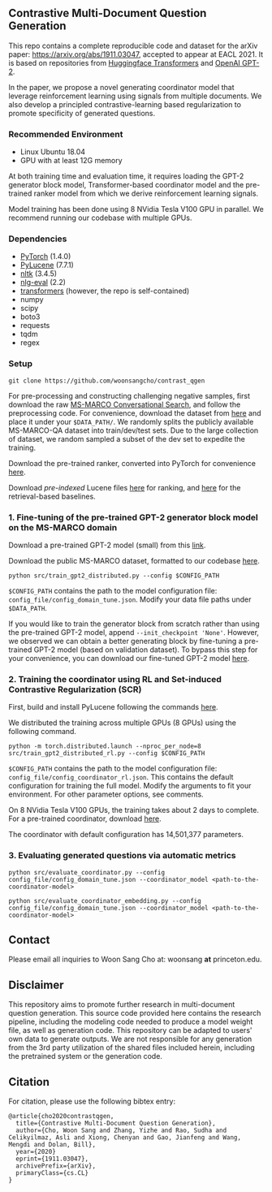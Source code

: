 ## Contrastive Multi-Document Question Generation

This repo contains a complete reproducible code and dataset for the arXiv paper: https://arxiv.org/abs/1911.03047, accepted to appear at EACL 2021. It is based on repositories from [Huggingface Transformers](https://github.com/huggingface/transformers) and [OpenAI GPT-2](https://github.com/openai/gpt-2).

In the paper, we propose a novel generating coordinator model that leverage reinforcement learning using signals from multiple documents. We also develop a principled contrastive-learning based regularization to promote specificity of generated questions. 

### Recommended Environment
- Linux Ubuntu 18.04
- GPU with at least 12G memory

At both training time and evaluation time, it requires loading the GPT-2 generator block model, Transformer-based coordinator model and the pre-trained ranker model from which we derive reinforcement learning signals. 

Model training has been done using 8 NVidia Tesla V100 GPU in parallel. We recommend running our codebase with multiple GPUs.

### Dependencies
- [PyTorch](https://pytorch.org/) (1.4.0)
- [PyLucene](https://lucene.apache.org/pylucene/) (7.7.1)
- [nltk](https://www.nltk.org/install.html) (3.4.5)
- [nlg-eval](https://github.com/Maluuba/nlg-eval) (2.2)
- [transformers](https://github.com/huggingface/transformers) (however, the repo is self-contained)
- numpy
- scipy
- boto3
- requests
- tqdm
- regex

### Setup

```git clone https://github.com/woonsangcho/contrast_qgen```

For pre-processing and constructing challenging negative samples, first download the raw [MS-MARCO Conversational Search](https://github.com/microsoft/MSMARCO-Conversational-Search), and follow the preprocessing code. For convenience, download the dataset from [here](https://drive.google.com/open?id=1zjea_-B3zaHRn-RS382ccIEK7HnS17jj) and place it under your ```$DATA_PATH/```. We randomly splits the publicly available MS-MARCO-QA dataset into train/dev/test sets. Due to the large collection of dataset, we random sampled a subset of the dev set to expedite the training. 

Download the pre-trained ranker, converted into PyTorch for convenience [here](https://drive.google.com/open?id=1bfi2z_QekANaO-2uqdqIfloLJPEmx_c9).

Download *pre-indexed* Lucene files [here](https://drive.google.com/open?id=14MDH_5AJvlAbMuAmhixqxApQDDEEHadE) for ranking, and [here](https://drive.google.com/open?id=1DICXy9YkECo6jrBbn1NIsixbXIAW1Qie) for the retrieval-based baselines.

### 1. Fine-tuning of the pre-trained GPT-2 generator block model on the MS-MARCO domain

Download a pre-trained GPT-2 model (small) from this [link](https://github.com/openai/gpt-2). 

Download the public MS-MARCO dataset, formatted to our codebase [here](https://drive.google.com/open?id=1m6Fe31ntceowXhte62p0iXokHCWYOmyf).

``` python src/train_gpt2_distributed.py --config $CONFIG_PATH ```

```$CONFIG_PATH``` contains the path to the model configuration file: ```config_file/config_domain_tune.json```.
Modify your data file paths under ```$DATA_PATH```.

If you would like to train the generator block from scratch rather than using the pre-trained GPT-2 model, append ``` --init_checkpoint 'None' ```. However, we observed we can obtain a better generating block by fine-tuning a pre-trained GPT-2 model (based on validation dataset). To bypass this step for your convenience, you can download our fine-tuned GPT-2 model [here](www.google.com).

### 2. Training the coordinator using RL and Set-induced Contrastive Regularization (SCR)

First, build and install PyLucene following the commands [here](https://lucene.apache.org/pylucene/install.html).

We distributed the training across multiple GPUs (8 GPUs) using the following command.

``` python -m torch.distributed.launch --nproc_per_node=8 src/train_gpt2_distributed_rl.py --config $CONFIG_PATH ```

```$CONFIG_PATH``` contains the path to the model configuration file: ```config_file/config_coordinator_rl.json```. This contains the default configuration for training the full model. Modify the arguments to fit your environment. For other parameter options, see comments.

On 8 NVidia Tesla V100 GPUs, the training takes about 2 days to complete. For a pre-trained coordinator, download [here](https://drive.google.com/open?id=1jEwUMt-BNsmPLRVb_lu71VJUBWAUYHzl).

The coordinator with default configuration has 14,501,377 parameters.

### 3. Evaluating generated questions via automatic metrics

```python src/evaluate_coordinator.py --config config_file/config_domain_tune.json --coordinator_model <path-to-the-coordinator-model> ```

```python src/evaluate_coordinator_embedding.py --config config_file/config_domain_tune.json --coordinator_model <path-to-the-coordinator-model> ```

## Contact

Please email all inquiries to Woon Sang Cho at: woonsang __at__ princeton.edu.

## Disclaimer

This repository aims to promote further research in multi-document question generation. This source code provided here contains the research pipeline, including the modeling code needed to produce a model weight file, as well as generation code. This repository can be adapted to users' own data to generate outputs. We are not responsible for any generation from the 3rd party utilization of the shared files included herein, including the pretrained system or the generation code.

## Citation

For citation, please use the following bibtex entry:

```
@article{cho2020contrastqgen,
  title={Contrastive Multi-Document Question Generation},
  author={Cho, Woon Sang and Zhang, Yizhe and Rao, Sudha and Celikyilmaz, Asli and Xiong, Chenyan and Gao, Jianfeng and Wang, Mengdi and Dolan, Bill},
  year={2020}
  eprint={1911.03047},
  archivePrefix={arXiv},
  primaryClass={cs.CL}
}
```
